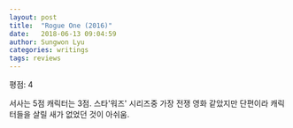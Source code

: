 ```yaml
---
layout: post
title:  "Rogue One (2016)"
date:   2018-06-13 09:04:59
author: Sungwon Lyu
categories: writings
tags: reviews
---
```

평점: 4

서사는 5점 캐릭터는 3점. 스타'워즈' 시리즈중 가장 전쟁 영화 같았지만 단편이라 캐릭터들을 살릴 새가 없었던 것이 아쉬움.